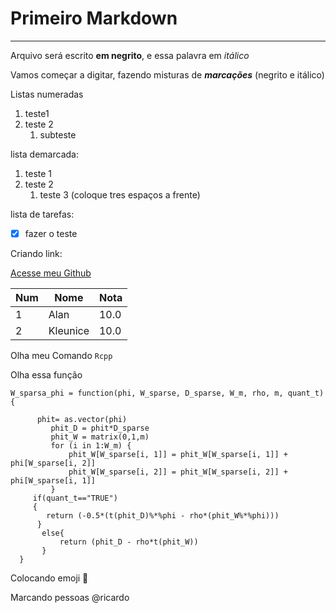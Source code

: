 # Primeiro Markdown
***
Arquivo será escrito **em negrito**, e essa palavra em *itálico*

Vamos começar a digitar, fazendo misturas de __*marcações*__ (negrito e itálico)

Listas numeradas

1. teste1
1. teste 2
   1. subteste

lista demarcada:

1. teste 1
2. teste 2
   1. teste 3 (coloque tres espaços a frente)

lista de tarefas:


- [x] fazer o teste

Criando link:

[Acesse meu Github](https://github.com/alan-assuncao)

Num | Nome | Nota
--- | --- | ---
1| Alan | 10.0
2| Kleunice | 10.0

Olha meu Comando `Rcpp`

Olha essa função

```
W_sparsa_phi = function(phi, W_sparse, D_sparse, W_m, rho, m, quant_t){
  	   
	  phit= as.vector(phi)
         phit_D = phit*D_sparse
         phit_W = matrix(0,1,m)
         for (i in 1:W_m) {
             phit_W[W_sparse[i, 1]] = phit_W[W_sparse[i, 1]] + phi[W_sparse[i, 2]]
             phit_W[W_sparse[i, 2]] = phit_W[W_sparse[i, 2]] + phi[W_sparse[i, 1]]
         }
     if(quant_t=="TRUE")
     {
        return (-0.5*(t(phit_D)%*%phi - rho*(phit_W%*%phi)))
      }    
       else{
           return (phit_D - rho*t(phit_W)) 
       }
  }
```

Colocando emoji 🐒 

Marcando pessoas @ricardo
















